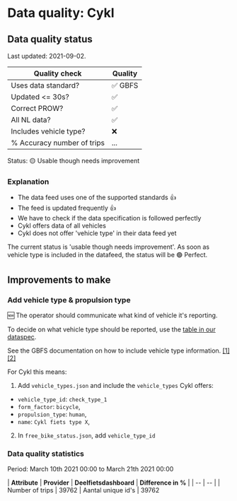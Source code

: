 # Data quality: Cykl

## Data quality status

Last updated: 2021-09-02.

| **Quality check**           | **Quality**
| --                          | --          |
| Uses data standard?         | ✅ GBFS
| Updated <= 30s?             | ✅
| Correct PROW?               | ✅
| All NL data?                | ✅
| Includes vehicle type?      | ❌
| % Accuracy number of trips  | ...

Status: 🟡 Usable though needs improvement

### Explanation

- The data feed uses one of the supported standards 👍
- The feed is updated frequently 👍
- We have to check if the data specification is followed perfectly
- Cykl offers data of all vehicles
- Cykl does not offer 'vehicle type' in their data feed yet

The current status is 'usable though needs improvement'. As soon as vehicle type is included in the datafeed, the status will be 🟢 Perfect.

## Improvements to make

### Add vehicle type & propulsion type

🆕 The operator should communicate what kind of vehicle it's reporting. 

To decide on what vehicle type should be reported, use the [table in our dataspec](https://docs.crow.nl/deelfietsdashboard/hr-dataspec/#vehicle-types).

See the GBFS documentation on how to include vehicle type information. [[1]](https://github.com/NABSA/gbfs/blob/master/gbfs.md#free_bike_statusjson) [[2]](https://github.com/NABSA/gbfs/blob/master/gbfs.md#vehicle_typesjson-added-in-v21)

For Cykl this means:

1. Add `vehicle_types.json` and include the `vehicle_types` Cykl offers:
  - `vehicle_type_id`: `check_type_1`
  - `form_factor`: `bicycle`,
  - `propulsion_type`: `human`,
  - `name`: `Cykl fiets type X`,
2. In `free_bike_status.json`, add `vehicle_type_id`

### Data quality statistics

Period: March 10th 2021 00:00 to March 21th 2021 00:00

| **Attribute**       | **Provider** |  **Deelfietsdashboard** | **Difference in %** | 
| --                  | --           |
| Number of trips     | 39762
| Aantal unique id's  | 39762

